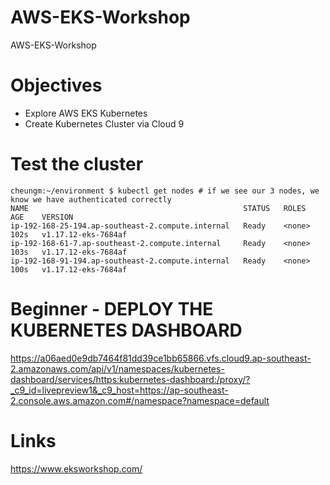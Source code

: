 # AWS-EKS-Workshop
AWS-EKS-Workshop

# Objectives
- Explore AWS EKS Kubernetes
- Create Kubernetes Cluster via Cloud 9

# Test the cluster
```
cheungm:~/environment $ kubectl get nodes # if we see our 3 nodes, we know we have authenticated correctly
NAME                                                STATUS   ROLES    AGE    VERSION
ip-192-168-25-194.ap-southeast-2.compute.internal   Ready    <none>   102s   v1.17.12-eks-7684af
ip-192-168-61-7.ap-southeast-2.compute.internal     Ready    <none>   103s   v1.17.12-eks-7684af
ip-192-168-91-194.ap-southeast-2.compute.internal   Ready    <none>   100s   v1.17.12-eks-7684af
```
# Beginner - DEPLOY THE KUBERNETES DASHBOARD

https://a06aed0e9db7464f81dd39ce1bb65866.vfs.cloud9.ap-southeast-2.amazonaws.com/api/v1/namespaces/kubernetes-dashboard/services/https:kubernetes-dashboard:/proxy/?_c9_id=livepreview1&_c9_host=https://ap-southeast-2.console.aws.amazon.com#/namespace?namespace=default

# Links

https://www.eksworkshop.com/
